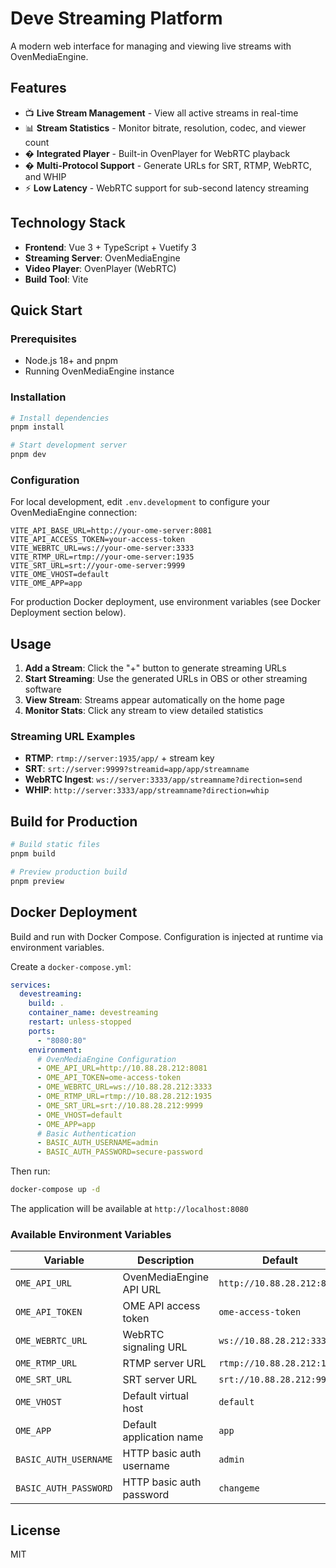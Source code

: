# Deve Streaming Platform

A modern web interface for managing and viewing live streams with OvenMediaEngine.

## Features

- 📺 **Live Stream Management** - View all active streams in real-time
- 📊 **Stream Statistics** - Monitor bitrate, resolution, codec, and viewer count
- � **Integrated Player** - Built-in OvenPlayer for WebRTC playback
- � **Multi-Protocol Support** - Generate URLs for SRT, RTMP, WebRTC, and WHIP
- ⚡ **Low Latency** - WebRTC support for sub-second latency streaming

## Technology Stack

- **Frontend**: Vue 3 + TypeScript + Vuetify 3
- **Streaming Server**: OvenMediaEngine
- **Video Player**: OvenPlayer (WebRTC)
- **Build Tool**: Vite

## Quick Start

### Prerequisites

- Node.js 18+ and pnpm
- Running OvenMediaEngine instance

### Installation

```bash
# Install dependencies
pnpm install

# Start development server
pnpm dev
```

### Configuration

For local development, edit `.env.development` to configure your OvenMediaEngine connection:

```env
VITE_API_BASE_URL=http://your-ome-server:8081
VITE_API_ACCESS_TOKEN=your-access-token
VITE_WEBRTC_URL=ws://your-ome-server:3333
VITE_RTMP_URL=rtmp://your-ome-server:1935
VITE_SRT_URL=srt://your-ome-server:9999
VITE_OME_VHOST=default
VITE_OME_APP=app
```

For production Docker deployment, use environment variables (see Docker Deployment section below).

## Usage

1. **Add a Stream**: Click the "+" button to generate streaming URLs
2. **Start Streaming**: Use the generated URLs in OBS or other streaming software
3. **View Stream**: Streams appear automatically on the home page
4. **Monitor Stats**: Click any stream to view detailed statistics

### Streaming URL Examples

- **RTMP**: `rtmp://server:1935/app/` + stream key
- **SRT**: `srt://server:9999?streamid=app/app/streamname`
- **WebRTC Ingest**: `ws://server:3333/app/streamname?direction=send`
- **WHIP**: `http://server:3333/app/streamname?direction=whip`

## Build for Production

```bash
# Build static files
pnpm build

# Preview production build
pnpm preview
```

## Docker Deployment

Build and run with Docker Compose. Configuration is injected at runtime via environment variables.

Create a `docker-compose.yml`:

```yaml
services:
  devestreaming:
    build: .
    container_name: devestreaming
    restart: unless-stopped
    ports:
      - "8080:80"
    environment:
      # OvenMediaEngine Configuration
      - OME_API_URL=http://10.88.28.212:8081
      - OME_API_TOKEN=ome-access-token
      - OME_WEBRTC_URL=ws://10.88.28.212:3333
      - OME_RTMP_URL=rtmp://10.88.28.212:1935
      - OME_SRT_URL=srt://10.88.28.212:9999
      - OME_VHOST=default
      - OME_APP=app
      # Basic Authentication
      - BASIC_AUTH_USERNAME=admin
      - BASIC_AUTH_PASSWORD=secure-password
```

Then run:

```bash
docker-compose up -d
```

The application will be available at `http://localhost:8080`

### Available Environment Variables

| Variable | Description | Default |
|----------|-------------|---------|
| `OME_API_URL` | OvenMediaEngine API URL | `http://10.88.28.212:8081` |
| `OME_API_TOKEN` | OME API access token | `ome-access-token` |
| `OME_WEBRTC_URL` | WebRTC signaling URL | `ws://10.88.28.212:3333` |
| `OME_RTMP_URL` | RTMP server URL | `rtmp://10.88.28.212:1935` |
| `OME_SRT_URL` | SRT server URL | `srt://10.88.28.212:9999` |
| `OME_VHOST` | Default virtual host | `default` |
| `OME_APP` | Default application name | `app` |
| `BASIC_AUTH_USERNAME` | HTTP basic auth username | `admin` |
| `BASIC_AUTH_PASSWORD` | HTTP basic auth password | `changeme` |

## License

MIT


